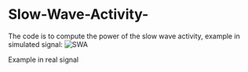 # Slow-Wave-Activity-

The code is to compute the power of the slow wave activity,
example in simulated signal:
![SWA](https://user-images.githubusercontent.com/29655962/72670496-33d1eb00-3a3e-11ea-9f06-a97b7742e073.png)

Example in real signal
